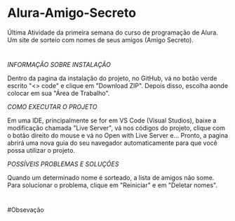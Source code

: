 # Alura-Amigo-Secreto
Última Atividade da primeira semana do curso de programação de Alura. Um site de sorteio com nomes de seus amigos (Amigo Secreto).
#

*INFORMAÇÃO SOBRE INSTALAÇÃO*

Dentro da pagina da instalação do projeto, no GitHub, vá no botão verde escrito "<> code" e clique em "Download ZIP". Depois disso, escolha aonde colocar em sua "Área de Trabalho".

*COMO EXECUTAR O PROJETO*

Em uma IDE, principalmente se for em VS Code (Visual Studios), baixe a modificação chamada "Live Server", vá nos códigos do projeto, clique com o botão direito do mouse e vá no Open with Live Server e... Pronto, a pagina abrirá uma nova guia do seu navegador automaticamente para que você possa utilizar o projeto.

*POSSÍVEIS PROBLEMAS E SOLUÇÕES*

Quando um determinado nome é sorteado, a lista de amigos não some. Para solucionar o problema, clique em "Reiniciar" e em "Deletar nomes".

#
#Obsevação
